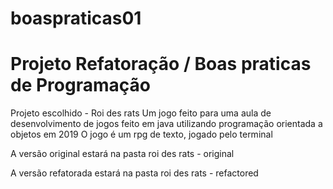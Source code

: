 # boaspraticas01
# Projeto Refatoração / Boas praticas de Programação

Projeto escolhido - Roi des rats
Um jogo feito para uma aula de desenvolvimento de jogos feito em java utilizando programação orientada a objetos em 2019
O jogo é um rpg de texto, jogado pelo terminal

A versão original estará na pasta roi des rats - original

A versão refatorada estará na pasta roi des rats - refactored
